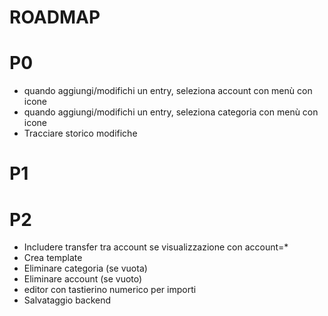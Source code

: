 # ROADMAP

# P0

- quando aggiungi/modifichi un entry, seleziona account con menù con icone
- quando aggiungi/modifichi un entry, seleziona categoria con menù con icone
- Tracciare storico modifiche

# P1

# P2

- Includere transfer tra account se visualizzazione con account=*
- Crea template
- Eliminare categoria (se vuota)
- Eliminare account (se vuoto)
- editor con tastierino numerico per importi
- Salvataggio backend
